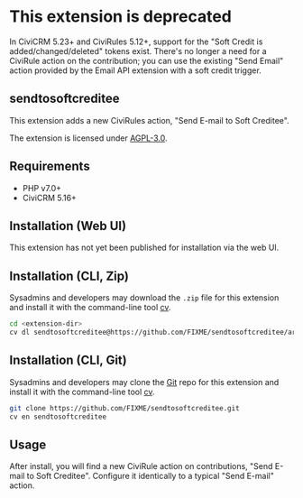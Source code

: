 # This extension is deprecated
In CiviCRM 5.23+ and CiviRules 5.12+, support for the "Soft Credit is added/changed/deleted" tokens exist.  There's no longer a need for a CiviRule action on the contribution; you can use the existing "Send Email" action provided by the Email API extension with a soft credit trigger.

## sendtosoftcreditee

This extension adds a new CiviRules action, "Send E-mail to Soft Creditee".

The extension is licensed under [AGPL-3.0](LICENSE.txt).

## Requirements

* PHP v7.0+
* CiviCRM 5.16+

## Installation (Web UI)

This extension has not yet been published for installation via the web UI.

## Installation (CLI, Zip)

Sysadmins and developers may download the `.zip` file for this extension and
install it with the command-line tool [cv](https://github.com/civicrm/cv).

```bash
cd <extension-dir>
cv dl sendtosoftcreditee@https://github.com/FIXME/sendtosoftcreditee/archive/master.zip
```

## Installation (CLI, Git)

Sysadmins and developers may clone the [Git](https://en.wikipedia.org/wiki/Git) repo for this extension and
install it with the command-line tool [cv](https://github.com/civicrm/cv).

```bash
git clone https://github.com/FIXME/sendtosoftcreditee.git
cv en sendtosoftcreditee
```

## Usage

After install, you will find a new CiviRule action on contributions, "Send E-mail to Soft Creditee".  Configure it identically to a typical "Send E-mail" action.
